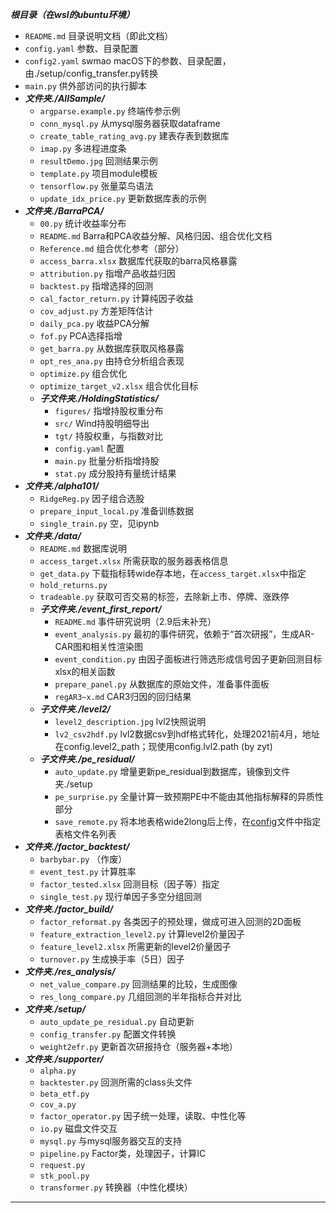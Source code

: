 ***根目录（在wsl的ubuntu环境）***
- `README.md` 目录说明文档（即此文档）
- `config.yaml` 参数、目录配置
- `config2.yaml` swmao macOS下的参数、目录配置，由./setup/config_transfer.py转换
- `main.py` 供外部访问的执行脚本
- ***文件夹./AllSample/***
    - `argparse.example.py` 终端传参示例
    - `conn_mysql.py` 从mysql服务器获取dataframe
    - `create_table_rating_avg.py` 建表存表到数据库
    - `imap.py` 多进程进度条
    - `resultDemo.jpg` 回测结果示例
    - `template.py` 项目module模板
    - `tensorflow.py` 张量菜鸟语法
    - `update_idx_price.py` 更新数据库表的示例
- ***文件夹./BarraPCA/***
    - `00.py` 统计收益率分布
    - `README.md` Barra和PCA收益分解、风格归因、组合优化文档
    - `Reference.md` 组合优化参考（部分）
    - `access_barra.xlsx` 数据库代获取的barra风格暴露
    - `attribution.py` 指增产品收益归因
    - `backtest.py` 指增选择的回测
    - `cal_factor_return.py` 计算纯因子收益
    - `cov_adjust.py` 方差矩阵估计
    - `daily_pca.py` 收益PCA分解
    - `fof.py` PCA选择指增
    - `get_barra.py` 从数据库获取风格暴露
    - `opt_res_ana.py` 由持仓分析组合表现
    - `optimize.py` 组合优化
    - `optimize_target_v2.xlsx` 组合优化目标
    - ***子文件夹./HoldingStatistics/***
        - `figures/` 指增持股权重分布
        - `src/` Wind持股明细导出
        - `tgt/` 持股权重，与指数对比
        - `config.yaml` 配置
        - `main.py` 批量分析指增持股
        - `stat.py` 成分股持有量统计结果
- ***文件夹./alpha101/***
    - `RidgeReg.py` 因子组合选股
    - `prepare_input_local.py` 准备训练数据
    - `single_train.py` 空，见ipynb
- ***文件夹./data/***
    - `README.md` 数据库说明
    - `access_target.xlsx` 所需获取的服务器表格信息
    - `get_data.py` 下载指标转wide存本地，在`access_target.xlsx`中指定
    - `hold_returns.py` 
    - `tradeable.py` 获取可否交易的标签，去除新上市、停牌、涨跌停
    - ***子文件夹./event_first_report/***
        - `README.md` 事件研究说明（2.9后未补充）
        - `event_analysis.py` 最初的事件研究，依赖于“首次研报”，生成AR-CAR图和相关性渲染图
        - `event_condition.py` 由因子面板进行筛选形成信号因子更新回测目标xlsx的相关函数
        - `prepare_panel.py` 从数据库的原始文件，准备事件面板
        - `regAR3~x.md` CAR3归因的回归结果
    - ***子文件夹./level2/***
        - `level2_description.jpg` lvl2快照说明
        - `lv2_csv2hdf.py` lvl2数据csv到hdf格式转化，处理2021前4月，地址在config.level2_path；现使用config.lvl2.path (by zyt)
    - ***子文件夹./pe_residual/***
        - `auto_update.py` 增量更新pe_residual到数据库，镜像到文件夹./setup
        - `pe_surprise.py` 全量计算一致预期PE中不能由其他指标解释的异质性部分
        - `save_remote.py` 将本地表格wide2long后上传，在[config](./config.yaml)文件中指定表格文件名列表
- ***文件夹./factor_backtest/***
    - `barbybar.py` （作废）
    - `event_test.py` 计算胜率
    - `factor_tested.xlsx` 回测目标（因子等）指定
    - `single_test.py` 现行单因子多空分组回测
- ***文件夹./factor_build/***
    - `factor_reformat.py` 各类因子的预处理，做成可进入回测的2D面板
    - `feature_extraction_level2.py` 计算level2价量因子
    - `feature_level2.xlsx` 所需更新的level2价量因子
    - `turnover.py` 生成换手率（5日）因子
- ***文件夹./res_analysis/***
    - `net_value_compare.py` 回测结果的比较，生成图像
    - `res_long_compare.py` 几组回测的半年指标合并对比
- ***文件夹./setup/***
    - `auto_update_pe_residual.py` 自动更新
    - `config_transfer.py` 配置文件转换
    - `weight2efr.py` 更新首次研报持仓（服务器+本地）
- ***文件夹./supporter/***
    - `alpha.py` 
    - `backtester.py` 回测所需的class头文件
    - `beta_etf.py` 
    - `cov_a.py` 
    - `factor_operator.py` 因子统一处理，读取、中性化等
    - `io.py` 磁盘文件交互
    - `mysql.py` 与mysql服务器交互的支持
    - `pipeline.py` Factor类，处理因子，计算IC
    - `request.py` 
    - `stk_pool.py` 
    - `transformer.py` 转换器（中性化模块）

---
